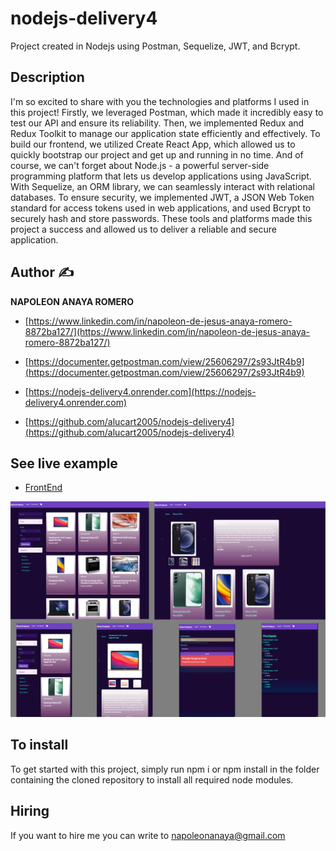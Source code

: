# nodejs-delivery4
Project created in Nodejs using Postman, Sequelize, JWT, and Bcrypt.

## Description

I'm so excited to share with you the technologies and platforms I used in this project! Firstly, we leveraged Postman, which made it incredibly easy to test our API and ensure its reliability. Then, we implemented Redux and Redux Toolkit to manage our application state efficiently and effectively. To build our frontend, we utilized Create React App, which allowed us to quickly bootstrap our project and get up and running in no time. And of course, we can't forget about Node.js - a powerful server-side programming platform that lets us develop applications using JavaScript. With Sequelize, an ORM library, we can seamlessly interact with relational databases. To ensure security, we implemented JWT, a JSON Web Token standard for access tokens used in web applications, and used Bcrypt to securely hash and store passwords. These tools and platforms made this project a success and allowed us to deliver a reliable and secure application.

## Author ✍

**NAPOLEON ANAYA ROMERO**

-	[https://www.linkedin.com/in/napoleon-de-jesus-anaya-romero-8872ba127/](https://www.linkedin.com/in/napoleon-de-jesus-anaya-romero-8872ba127/)

-	[https://documenter.getpostman.com/view/25606297/2s93JtR4b9](https://documenter.getpostman.com/view/25606297/2s93JtR4b9)

-	[https://nodejs-delivery4.onrender.com](https://nodejs-delivery4.onrender.com)

-	[https://github.com/alucart2005/nodejs-delivery4](https://github.com/alucart2005/nodejs-delivery4)



## See live example

-	[FrontEnd](https://github.com/alucart2005/front-delivery4)
 
![..](https://raw.githubusercontent.com/alucart2005/ecommerce-react/Ecommerce-React-2023-Ver1/public/Capture%20%40commerce%20React.png)


## To install

To get started with this project, simply run npm i or npm install in the folder containing the cloned repository to install all required node modules.

## Hiring 
If you want to hire me you can write to napoleonanaya@gmail.com
